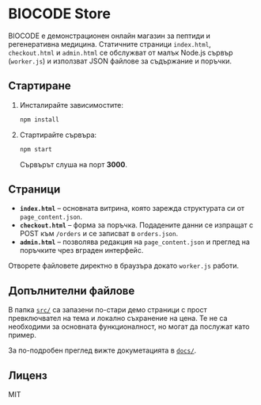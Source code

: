 # BIOCODE Store

BIOCODE е демонстрационен онлайн магазин за пептиди и регенеративна медицина. 
Статичните страници `index.html`, `checkout.html` и `admin.html` се обслужват от малък Node.js сървър (`worker.js`) и използват JSON файлове за съдържание и поръчки.

## Стартиране
1. Инсталирайте зависимостите:
   ```bash
   npm install
   ```
2. Стартирайте сървъра:
   ```bash
   npm start
   ```
   Сървърът слуша на порт **3000**.

## Страници
- **`index.html`** – основната витрина, която зарежда структурата си от `page_content.json`.
- **`checkout.html`** – форма за поръчка. Подадените данни се изпращат с POST
  към `/orders` и се записват в `orders.json`.
- **`admin.html`** – позволява редакция на `page_content.json` и преглед на
  поръчките чрез вграден интерфейс.

Отворете файловете директно в браузъра докато `worker.js` работи.

## Допълнителни файлове
В папка [`src/`](src/) са запазени по-стари демо страници с прост
превключвател на тема и локално съхранение на цена. Те не са необходими за
основната функционалност, но могат да послужат като пример.

За по-подробен преглед вижте докуметацията в [`docs/`](docs/).

## Лиценз
MIT
